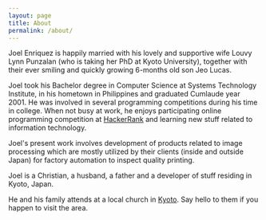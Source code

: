 ```yaml
---
layout: page
title: About
permalink: /about/
---
```


Joel Enriquez is happily married with his lovely and supportive wife Louvy Lynn Punzalan (who is taking her PhD at Kyoto University), together with their ever smiling and quickly growing 6-months old son Jeo Lucas.

Joel took his Bachelor degree in Computer Science at Systems Technology Institute, in his hometown in Philippines and graduated Cumlaude year 2001. He was involved in several programming competitions during his time in college. When not busy at work, he enjoys participating online programming competition at [HackerRank](https://www.hackerrank.com/jlenriquez) and learning new stuff related to information technology.

Joel's present work involves development of products related to image processing which are mostly utilized by their clients (inside and outside Japan) for factory automation to inspect quality printing.

Joel is a Christian, a husband, a father and a developer of stuff residing in Kyoto, Japan. 

He and his family attends at a local church in [Kyoto](http://www.kyotoenglishchurch.org). Say hello to them if you happen to visit the area.